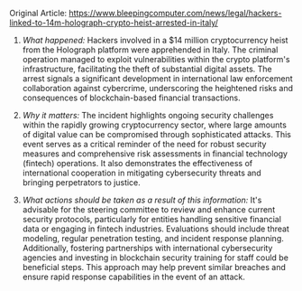 Original Article: https://www.bleepingcomputer.com/news/legal/hackers-linked-to-14m-holograph-crypto-heist-arrested-in-italy/

1) *What happened:* Hackers involved in a $14 million cryptocurrency heist from the Holograph platform were apprehended in Italy. The criminal operation managed to exploit vulnerabilities within the crypto platform's infrastructure, facilitating the theft of substantial digital assets. The arrest signals a significant development in international law enforcement collaboration against cybercrime, underscoring the heightened risks and consequences of blockchain-based financial transactions.

2) *Why it matters:* The incident highlights ongoing security challenges within the rapidly growing cryptocurrency sector, where large amounts of digital value can be compromised through sophisticated attacks. This event serves as a critical reminder of the need for robust security measures and comprehensive risk assessments in financial technology (fintech) operations. It also demonstrates the effectiveness of international cooperation in mitigating cybersecurity threats and bringing perpetrators to justice.

3) *What actions should be taken as a result of this information:* It's advisable for the steering committee to review and enhance current security protocols, particularly for entities handling sensitive financial data or engaging in fintech industries. Evaluations should include threat modeling, regular penetration testing, and incident response planning. Additionally, fostering partnerships with international cybersecurity agencies and investing in blockchain security training for staff could be beneficial steps. This approach may help prevent similar breaches and ensure rapid response capabilities in the event of an attack.